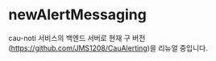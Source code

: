 # newAlertMessaging
cau-noti 서비스의 백엔드 서버로 현재 구 버전(https://github.com/JMS1208/CauAlerting)을 리뉴얼 중입니다.
